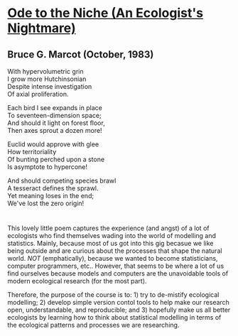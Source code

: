 # [Ode to the Niche     (An Ecologist's Nightmare)](https://www.plexuseco.com/The%20Plexus/po_niche.htm)  
## **Bruce G. Marcot (October, 1983)**  

With hypervolumetric grin  
I grow more Hutchinsonian  
Despite intense investigation  
Of axial proliferation.   

Each bird I see expands in place  
To seventeen-dimension space;  
And should it light on forest floor,  
Then axes sprout a dozen more!  

Euclid would approve with glee  
How territoriality  
Of bunting perched upon a stone  
Is asymptote to hypercone!   

And should competing species brawl  
A tesseract defines the sprawl.  
Yet meaning loses in the end;  
We've lost the zero origin!   
# 
This lovely little poem captures the experience (and angst) of a lot of ecologists who find themselves wading into the world of modelling and statistics. Mainly, because most of us got into this gig becasue we like being outside and are curious about the processes that shape the natural world. 
*NOT* (emphatically), because we wanted to become statisticians, computer programmers, etc.. However, that seems to be where a lot of us find ourselves because models and computers are the unavoidable tools of modern ecological research (for the most part). 

Therefore, the purpose of the course is to: 1) try to de-mistify ecological modelling; 2) develop simple version contol tools to help make our research open, understandable, and reproducible; and 3) hopefully make us all better ecologists by learning how to think about statistical modelling in terms of the ecological patterns and processes we are researching. 
